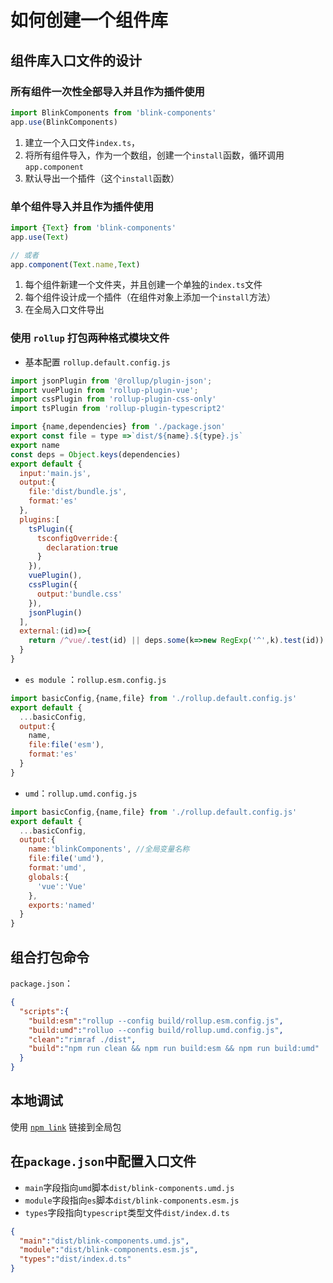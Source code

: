 # 如何创建一个组件库

## 组件库入口文件的设计

### 所有组件一次性全部导入并且作为插件使用

```javascript
import BlinkComponents from 'blink-components'
app.use(BlinkComponents)
```

1. 建立一个入口文件`index.ts`，
2. 将所有组件导入，作为一个数组，创建一个`install`函数，循环调用`app.component`
3. 默认导出一个插件（这个`install`函数）

### 单个组件导入并且作为插件使用

```javascript
import {Text} from 'blink-components'
app.use(Text)

// 或者
app.component(Text.name,Text)
``` 

1. 每个组件新建一个文件夹，并且创建一个单独的`index.ts`文件
2. 每个组件设计成一个插件（在组件对象上添加一个`install`方法）
3. 在全局入口文件导出

### 使用 `rollup` 打包两种格式模块文件

- 基本配置 `rollup.default.config.js`
```javascript
import jsonPlugin from '@rollup/plugin-json';
import vuePlugin from 'rollup-plugin-vue';
import cssPlugin from 'rollup-plugin-css-only'
import tsPlugin from 'rollup-plugin-typescript2'

import {name,dependencies} from './package.json'
export const file = type =>`dist/${name}.${type}.js`
export name
const deps = Object.keys(dependencies)
export default {
  input:'main.js',
  output:{
    file:'dist/bundle.js',
    format:'es'
  },
  plugins:[
    tsPlugin({
      tsconfigOverride:{
        declaration:true
      }
    }),
    vuePlugin(),
    cssPlugin({
      output:'bundle.css'
    }),
    jsonPlugin()
  ],
  external:(id)=>{
    return /^vue/.test(id) || deps.some(k=>new RegExp('^',k).test(id))
  }
}
```

- `es module` ：`rollup.esm.config.js`
```javascript
import basicConfig,{name,file} from './rollup.default.config.js'
export default {
  ...basicConfig,
  output:{
    name,
    file:file('esm'),
    format:'es'
  }
}
```

- `umd`：`rollup.umd.config.js`
```javascript
import basicConfig,{name,file} from './rollup.default.config.js'
export default {
  ...basicConfig,
  output:{
    name:'blinkComponents', //全局变量名称
    file:file('umd'),
    format:'umd',
    globals:{
      'vue':'Vue'
    },
    exports:'named'
  }
}
```

## 组合打包命令
`package.json`：
```json
{
  "scripts":{
    "build:esm":"rollup --config build/rollup.esm.config.js",
    "build:umd":"rolluo --config build/rollup.umd.config.js",
    "clean":"rimraf ./dist",
    "build":"npm run clean && npm run build:esm && npm run build:umd"
  }
}
```

## 本地调试

使用 [`npm link`](../CLI/快速入门.md) 链接到全局包

## 在`package.json`中配置入口文件
- `main`字段指向`umd`脚本`dist/blink-components.umd.js`
- `module`字段指向`es`脚本`dist/blink-components.esm.js`
- `types`字段指向`typescript`类型文件`dist/index.d.ts`
```json
{
  "main":"dist/blink-components.umd.js",
  "module":"dist/blink-components.esm.js",
  "types":"dist/index.d.ts"
}
```
